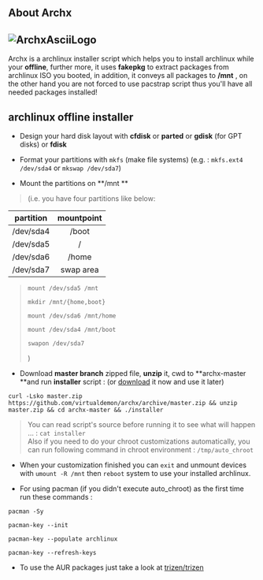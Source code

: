 ## About Archx

## ![ArchxAsciiLogo](https://raw.githubusercontent.com/virtualdemon/archx/master/screenshot/screenshot.png)

Archx is a archlinux installer script which helps you to install archlinux while your **offline**, further more, it uses **fakepkg** to extract packages from archlinux ISO you booted, in addition, it conveys all packages to **/mnt** , on the other hand you are not forced to use pacstrap script thus you'll have all needed packages installed!

## archlinux offline installer

* Design your hard disk layout with **cfdisk** or **parted** or **gdisk** \(for GPT disks\) or **fdisk**

* Format your partitions with `mkfs` \(make file systems\) \(e.g. : `mkfs.ext4 /dev/sda4` or `mkswap /dev/sda7`\)

* Mount the partitions on **/mnt **

> \(i.e. you have four partitions like below:

| partition | mountpoint |
| :---: | :---: |
| /dev/sda4 | /boot |
| /dev/sda5 | / |
| /dev/sda6 | /home |
| /dev/sda7 | swap area |

> `mount /dev/sda5 /mnt`
>
> `mkdir /mnt/{home,boot}`
>
> `mount /dev/sda6 /mnt/home`
>
> `mount /dev/sda4 /mnt/boot`
>
> `swapon /dev/sda7`
>
> \)

* Download **master branch** zipped file, **unzip** it, cwd to **archx-master  **and run **installer** script : \(or [download](https://github.com/virtualdemon/archx/archive/master.zip) it now and use it later\)

`curl -Lsko master.zip https://github.com/virtualdemon/archx/archive/master.zip && unzip master.zip && cd archx-master && ./installer`

> You can read script's source before running it to see what will happen ... : `cat installer`  
> Also if you need to do your chroot customizations automatically, you can run following command in chroot environment : `/tmp/auto_chroot`

* When your customization finished you can `exit` and unmount devices with `umount -R /mnt` then `reboot` system to use your installed archlinux.

* For using pacman \(if you didn't execute auto\_chroot\) as the first time run these commands :

`pacman -Sy`

`pacman-key --init`

`pacman-key --populate archlinux`

`pacman-key --refresh-keys`

* To use the AUR packages just take a look at [trizen/trizen](https://github.com/trizen/trizen)



